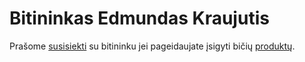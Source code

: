 # Bitininkas Edmundas Kraujutis


Prašome [susisiekti](kontaktai) su bitininku jei pageidaujate įsigyti bičių [produktų](produktai).
